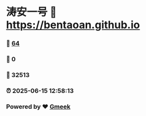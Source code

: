 # 涛安一号 :link: https://bentaoan.github.io 
### :page_facing_up: [64](https://bentaoan.github.io/tag.html) 
### :speech_balloon: 0 
### :hibiscus: 32513 
### :alarm_clock: 2025-06-15 12:58:13 
### Powered by :heart: [Gmeek](https://github.com/Meekdai/Gmeek)
